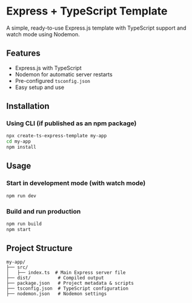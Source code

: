# Express + TypeScript Template

A simple, ready-to-use Express.js template with TypeScript support and watch mode using Nodemon.

## Features
- Express.js with TypeScript
- Nodemon for automatic server restarts
- Pre-configured `tsconfig.json`
- Easy setup and use

## Installation

### Using CLI (if published as an npm package)
```sh
npx create-ts-express-template my-app
cd my-app
npm install
```

## Usage

### Start in development mode (with watch mode)
```sh
npm run dev
```

### Build and run production
```sh
npm run build
npm start
```

## Project Structure
```
my-app/
├── src/
│   ├── index.ts  # Main Express server file
├── dist/          # Compiled output
├── package.json   # Project metadata & scripts
├── tsconfig.json  # TypeScript configuration
├── nodemon.json   # Nodemon settings
```


